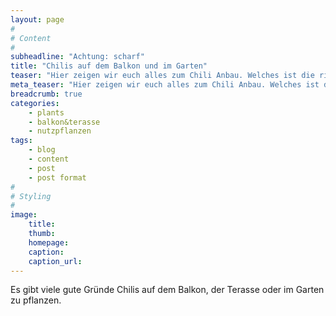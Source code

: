 ```yaml
---
layout: page
#
# Content
#
subheadline: "Achtung: scharf"
title: "Chilis auf dem Balkon und im Garten"
teaser: "Hier zeigen wir euch alles zum Chili Anbau. Welches ist die richtige Sorte, der richtige Standort und wie holt ihr das Maximum aus eurer Pflanze."
meta_teaser: "Hier zeigen wir euch alles zum Chili Anbau. Welches ist die richtige Sorte, der richtige Standort und wie holt ihr das Maximum aus eurer Pflanze."
breadcrumb: true 
categories:
    - plants
    - balkon&terasse
    - nutzpflanzen
tags:
    - blog
    - content
    - post
    - post format
#
# Styling
#
image:
    title:
    thumb:
    homepage:
    caption:
    caption_url:
---
```


Es gibt viele gute Gründe Chilis auf dem Balkon, der Terasse oder im Garten zu pflanzen.



 [1]: #
 [2]: #
 [3]: #
 [4]: #
 [5]: #
 [6]: #
 [7]: #
 [8]: #
 [9]: #
 [10]: #